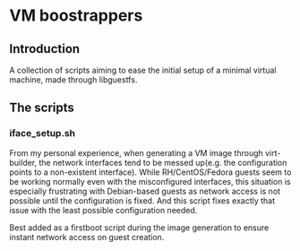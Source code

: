 # VM boostrappers

## Introduction
A collection of scripts aiming to ease the initial setup of a minimal virtual machine, made through libguestfs.

## The scripts
### iface_setup.sh
From my personal experience, when generating a VM image through virt-builder, the network interfaces tend to be messed up(e.g. the configuration points to a non-existent interface). While RH/CentOS/Fedora guests seem to be working normally even with the misconfigured interfaces, this situation is especially frustrating with Debian-based guests as network access is not possible until the configuration is fixed. And this script fixes exactly that issue with the least possible configuration needed.

Best added as a firstboot script during the image generation to ensure instant network access on guest creation.
